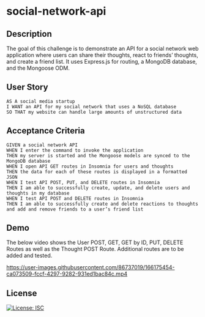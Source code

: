 # social-network-api

## Description
The goal of this challenge is to demonstrate an API for a social network web application where users can share their thoughts, react to friends’ thoughts, and create a friend list. It uses Express.js for routing, a MongoDB database, and the Mongoose ODM.

## User Story
```
AS A social media startup
I WANT an API for my social network that uses a NoSQL database
SO THAT my website can handle large amounts of unstructured data
```

## Acceptance Criteria
```
GIVEN a social network API
WHEN I enter the command to invoke the application
THEN my server is started and the Mongoose models are synced to the MongoDB database
WHEN I open API GET routes in Insomnia for users and thoughts
THEN the data for each of these routes is displayed in a formatted JSON
WHEN I test API POST, PUT, and DELETE routes in Insomnia
THEN I am able to successfully create, update, and delete users and thoughts in my database
WHEN I test API POST and DELETE routes in Insomnia
THEN I am able to successfully create and delete reactions to thoughts and add and remove friends to a user’s friend list
```

## Demo
The below video shows the User POST, GET, GET by ID, PUT, DELETE Routes as well as the Thought POST Route. Additional routes are to be added and tested.<br>

https://user-images.githubusercontent.com/86737019/166175454-ca073509-fccf-4297-9282-931ed1bac84c.mp4


## License
[![License: ISC](https://img.shields.io/badge/License-ISC-blue.svg)](https://opensource.org/licenses/ISC)
